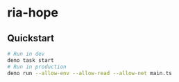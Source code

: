 # ria-hope

## Quickstart

```sh
# Run in dev
deno task start
# Run in production
deno run --allow-env --allow-read --allow-net main.ts
```
